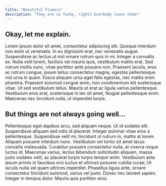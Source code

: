 ```yaml
---
title: "Beautiful Flowers"
description: "They are so funky, right? Everbody loves them!"
---
```


## Okay, let me explain.

Lorem ipsum dolor sit amet, consectetur adipiscing elit. Quisque interdum non enim ut venenatis. In eu dignissim erat, nec venenatis augue. Suspendisse ac lectus ut nisl ornare rutrum quis in mi. Integer a convallis ex. Nulla velit lorem, facilisis vel mauris quis, vestibulum mattis erat. Sed rutrum mollis nunc, vitae porttitor ante posuere non. Praesent iaculis, eros ac rutrum congue, ipsum tellus consectetur magna, egestas pellentesque nisl urna in quam. Fusce aliquam urna eget felis egestas, nec mattis enim pharetra. Praesent euismod congue enim, non condimentum elit scelerisque vitae. Ut sed vestibulum tellus. Mauris ut erat ac ligula varius pellentesque. Vestibulum eros erat, scelerisque in leo sit amet, feugiat pellentesque enim. Maecenas nec tincidunt nulla, ut imperdiet turpis.

## But things are not always going well...

Pellentesque eget dapibus arcu, sed aliquam neque. Ut id sodales elit. Suspendisse aliquam sed odio id placerat. Integer pulvinar vitae eros a pellentesque. Suspendisse velit mi, tincidunt ut rutrum in, mattis at lorem. Aliquam posuere interdum nunc. Vestibulum vel tortor sit amet lacus convallis malesuada. Curabitur posuere consectetur nulla, at viverra neque luctus id. Maecenas varius, lectus bibendum sollicitudin aliquam, massa justo sodales velit, ac placerat turpis turpis tempor enim. Vestibulum ante ipsum primis in faucibus orci luctus et ultrices posuere cubilia curae; Ut iaculis nulla vel quam ultrices imperdiet. Phasellus ligula ante, ornare consectetur tincidunt euismod, varius vel justo. Donec nec laoreet sapien. Integer in tempus dolor. Mauris quis porttitor eros.

